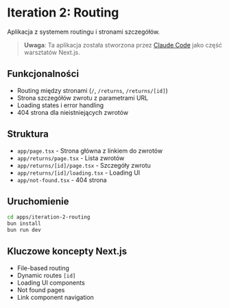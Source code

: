 # Iteration 2: Routing

Aplikacja z systemem routingu i stronami szczegółów.

> **Uwaga**: Ta aplikacja została stworzona przez [Claude Code](https://claude.ai/code) jako część warsztatów Next.js.

## Funkcjonalności

- Routing między stronami (`/`, `/returns`, `/returns/[id]`)
- Strona szczegółów zwrotu z parametrami URL
- Loading states i error handling
- 404 strona dla nieistniejących zwrotów

## Struktura

- `app/page.tsx` - Strona główna z linkiem do zwrotów
- `app/returns/page.tsx` - Lista zwrotów
- `app/returns/[id]/page.tsx` - Szczegóły zwrotu
- `app/returns/[id]/loading.tsx` - Loading UI
- `app/not-found.tsx` - 404 strona

## Uruchomienie

```bash
cd apps/iteration-2-routing
bun install
bun run dev
```

## Kluczowe koncepty Next.js

- File-based routing
- Dynamic routes `[id]`
- Loading UI components
- Not found pages
- Link component navigation
